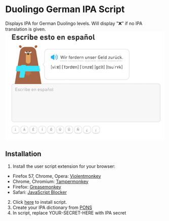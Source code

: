 # Duolingo German IPA Script
Displays IPA for German Duolingo levels. Will display "❌" if no IPA translation is given.
![Alt text](https://github.com/ellemcfarlane/duolingoipa/blob/master/screenshots/duolingoipascrnsht.png?raw=true)
## Installation
1. Install the user script extension for your browser:
 * Firefox 57, Chrome, Opera: [Violentmonkey](https://violentmonkey.github.io/get-it/)
 * Chrome, Chromium: [Tampermonkey](https://chrome.google.com/webstore/detail/tampermonkey/dhdgffkkebhmkfjojejmpbldmpobfkfo?hl=en)
 * Firefox: [Greasemonkey](https://addons.mozilla.org/en-US/firefox/addon/greasemonkey/)
 * Safari: [JavaScript Blocker](http://javascript-blocker.toggleable.com/)
2. Click [here](https://gist.github.com/ellemcfarlane/5a9dd00c7a0290415848f745ecd97917/raw/duolingoipa.user.js) to install script.
3. Create your IPA dictionary from [PONS](https://en.pons.com/p/online-dictionary/developers/api)
4. In script, replace YOUR-SECRET-HERE with IPA secret
